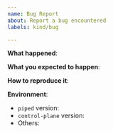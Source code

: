 ```yaml
---
name: Bug Report
about: Report a bug encountered
labels: kind/bug

---
```


**What happened**:

**What you expected to happen**:

**How to reproduce it**:

**Environment**:
- `piped` version:
- `control-plane` version:
- Others:
